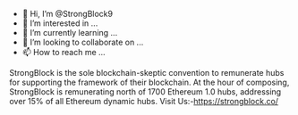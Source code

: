 - 👋 Hi, I’m @StrongBlock9
- 👀 I’m interested in ...
- 🌱 I’m currently learning ...
- 💞️ I’m looking to collaborate on ...
- 📫 How to reach me ...

<!---
StrongBlock9/StrongBlock9 is a ✨ special ✨ repository because its `README.md` (this file) appears on your GitHub profile.
You can click the Preview link to take a look at your changes.
--->
StrongBlock is the sole blockchain-skeptic convention to remunerate hubs for supporting the framework of their blockchain. At the hour of composing, StrongBlock is remunerating north of 1700 Ethereum 1.0 hubs, addressing over 15% of all Ethereum dynamic hubs. Visit Us:-https://strongblock.co/
